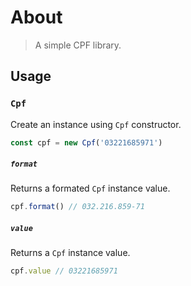 # About

> A simple CPF library.

## Usage

### `Cpf`

Create an instance using `Cpf` constructor.

```js
const cpf = new Cpf('03221685971')
```

##### `format`

Returns a formated `Cpf` instance value.

```js
cpf.format() // 032.216.859-71
```

##### `value`

Returns a `Cpf` instance value.

```js
cpf.value // 03221685971
```
